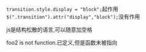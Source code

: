 `transition.style.display = "block";`起作用
`$(".transition").attr("display","block");`没有作用

js是结构松散的语言,可以随意加空格

foo2 is not function.已定义,但是函数未被指向
